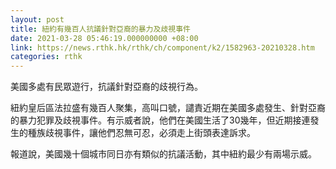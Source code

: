 ```yaml
---
layout: post
title: 紐約有幾百人抗議針對亞裔的暴力及歧視事件
date: 2021-03-28 05:46:19.000000000 +08:00
link: https://news.rthk.hk/rthk/ch/component/k2/1582963-20210328.htm
categories: rthk
---
```


美國多處有民眾遊行，抗議針對亞裔的歧視行為。

紐約皇后區法拉盛有幾百人聚集，高叫口號，譴責近期在美國多處發生、針對亞裔的暴力犯罪及歧視事件。有示威者說，他們在美國生活了30幾年，但近期接連發生的種族歧視事件，讓他們忍無可忍，必須走上街頭表達訴求。

報道說，美國幾十個城市同日亦有類似的抗議活動，其中紐約最少有兩場示威。
